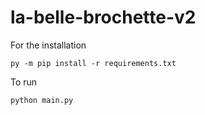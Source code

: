 # la-belle-brochette-v2

For the installation

`py -m pip install -r requirements.txt`

To run

`python main.py`
